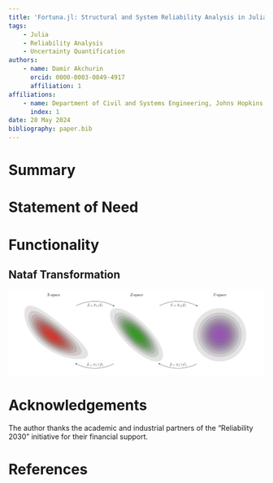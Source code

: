 ```yaml
---
title: 'Fortuna.jl: Structural and System Reliability Analysis in Julia'
tags:
    - Julia
    - Reliability Analysis
    - Uncertainty Quantification
authors:
    - name: Damir Akchurin
      orcid: 0000-0003-0849-4917
      affiliation: 1
affiliations:
    - name: Department of Civil and Systems Engineering, Johns Hopkins University
      index: 1
date: 28 May 2024
bibliography: paper.bib
---
```


# Summary



# Statement of Need


# Functionality

## Nataf Transformation

![Nataf Transformation \label{NatafTransformation}](Figures/PlotNatafTransformation.svg)

# Acknowledgements

The author thanks the academic and industrial partners of the “Reliability 2030” initiative for their financial support.

# References